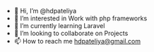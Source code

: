 - 👋 Hi, I’m @hdpateliya
- 👀 I’m interested in Work with php frameworks
- 🌱 I’m currently learning Laravel
- 💞️ I’m looking to collaborate on Projects
- 📫 How to reach me hdpateliya@gmail.com

<!---
hdpateliya/hdpateliya is a ✨ special ✨ repository because its `README.md` (this file) appears on your GitHub profile.
You can click the Preview link to take a look at your changes.
--->
